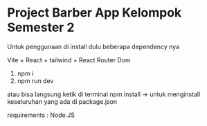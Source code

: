 # Project Barber App Kelompok Semester 2
Untuk penggunaan di install dulu beberapa dependency nya

Vite + React + tailwind + React Router Dom

1) npm i
2) npm run dev

atau bisa langsung ketik di terminal 
npm install -> untuk menginstall keseluruhan yang ada di package.json

requirements : Node.JS
